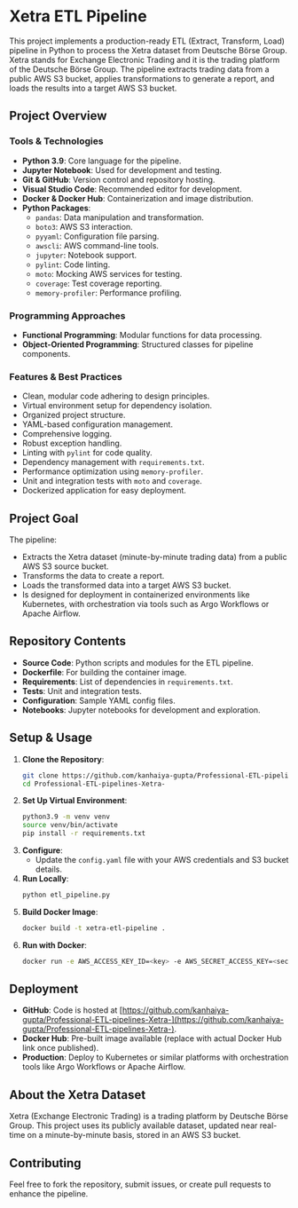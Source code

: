 # Xetra ETL Pipeline

This project implements a production-ready ETL (Extract, Transform, Load) pipeline in Python to process the Xetra dataset from Deutsche Börse Group. Xetra stands for Exchange Electronic Trading and it is the trading platform of the Deutsche Börse Group. The pipeline extracts trading data from a public AWS S3 bucket, applies transformations to generate a report, and loads the results into a target AWS S3 bucket.

## Project Overview

### Tools & Technologies
- **Python 3.9**: Core language for the pipeline.
- **Jupyter Notebook**: Used for development and testing.
- **Git & GitHub**: Version control and repository hosting.
- **Visual Studio Code**: Recommended editor for development.
- **Docker & Docker Hub**: Containerization and image distribution.
- **Python Packages**:
  - `pandas`: Data manipulation and transformation.
  - `boto3`: AWS S3 interaction.
  - `pyyaml`: Configuration file parsing.
  - `awscli`: AWS command-line tools.
  - `jupyter`: Notebook support.
  - `pylint`: Code linting.
  - `moto`: Mocking AWS services for testing.
  - `coverage`: Test coverage reporting.
  - `memory-profiler`: Performance profiling.

### Programming Approaches
- **Functional Programming**: Modular functions for data processing.
- **Object-Oriented Programming**: Structured classes for pipeline components.

### Features & Best Practices
- Clean, modular code adhering to design principles.
- Virtual environment setup for dependency isolation.
- Organized project structure.
- YAML-based configuration management.
- Comprehensive logging.
- Robust exception handling.
- Linting with `pylint` for code quality.
- Dependency management with `requirements.txt`.
- Performance optimization using `memory-profiler`.
- Unit and integration tests with `moto` and `coverage`.
- Dockerized application for easy deployment.

## Project Goal
The pipeline:
- Extracts the Xetra dataset (minute-by-minute trading data) from a public AWS S3 source bucket.
- Transforms the data to create a report.
- Loads the transformed data into a target AWS S3 bucket.
- Is designed for deployment in containerized environments like Kubernetes, with orchestration via tools such as Argo Workflows or Apache Airflow.

## Repository Contents
- **Source Code**: Python scripts and modules for the ETL pipeline.
- **Dockerfile**: For building the container image.
- **Requirements**: List of dependencies in `requirements.txt`.
- **Tests**: Unit and integration tests.
- **Configuration**: Sample YAML config files.
- **Notebooks**: Jupyter notebooks for development and exploration.

## Setup & Usage
1. **Clone the Repository**:
   ```bash
   git clone https://github.com/kanhaiya-gupta/Professional-ETL-pipelines-Xetra-.git
   cd Professional-ETL-pipelines-Xetra-
   ```
2. **Set Up Virtual Environment**:
   ```bash
   python3.9 -m venv venv
   source venv/bin/activate
   pip install -r requirements.txt
   ```
3. **Configure**:
   - Update the `config.yaml` file with your AWS credentials and S3 bucket details.
4. **Run Locally**:
   ```bash
   python etl_pipeline.py
   ```
5. **Build Docker Image**:
   ```bash
   docker build -t xetra-etl-pipeline .
   ```
6. **Run with Docker**:
   ```bash
   docker run -e AWS_ACCESS_KEY_ID=<key> -e AWS_SECRET_ACCESS_KEY=<secret> xetra-etl-pipeline
   ```

## Deployment
- **GitHub**: Code is hosted at [https://github.com/kanhaiya-gupta/Professional-ETL-pipelines-Xetra-](https://github.com/kanhaiya-gupta/Professional-ETL-pipelines-Xetra-).
- **Docker Hub**: Pre-built image available (replace with actual Docker Hub link once published).
- **Production**: Deploy to Kubernetes or similar platforms with orchestration tools like Argo Workflows or Apache Airflow.

## About the Xetra Dataset
Xetra (Exchange Electronic Trading) is a trading platform by Deutsche Börse Group. This project uses its publicly available dataset, updated near real-time on a minute-by-minute basis, stored in an AWS S3 bucket.

## Contributing
Feel free to fork the repository, submit issues, or create pull requests to enhance the pipeline.
